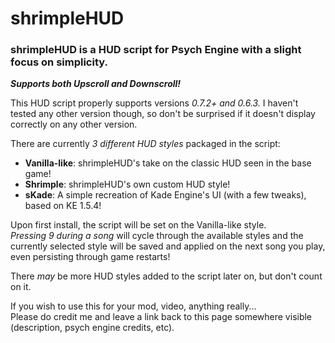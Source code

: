 # shrimpleHUD
### shrimpleHUD is a HUD script for Psych Engine with a slight focus on simplicity.
***Supports both Upscroll and Downscroll!***

This HUD script properly supports versions *0.7.2+ and 0.6.3.* I haven't tested any other version though, so don't be surprised if it doesn't display correctly on any other version.

There are currently *3 different HUD styles* packaged in the script:
- **Vanilla-like**: shrimpleHUD's take on the classic HUD seen in the base game!
- **Shrimple**: shrimpleHUD's own custom HUD style!
- **sKade**: A simple recreation of Kade Engine's UI (with a few tweaks), based on KE 1.5.4!

Upon first install, the script will be set on the Vanilla-like style.\
*Pressing 9 during a song* will cycle through the available styles and the currently selected style will be saved and applied on the next song you play, even persisting through game restarts!

There *may* be more HUD styles added to the script later on, but don't count on it.

If you wish to use this for your mod, video, anything really...\
Please do credit me and leave a link back to this page somewhere visible (description, psych engine credits, etc).
